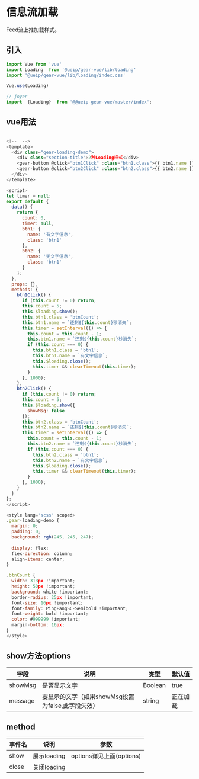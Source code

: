 # 信息流加载
Feed流上推加载样式。

## 引入

```javascript
import Vue from 'vue'
import Loading  from '@ueip/gear-vue/lib/loading'
import '@ueip/gear-vue/lib/loading/index.css'

Vue.use(Loading)

// joyer
import  {Loading}  from '@@ueip-gear-vue/master/index';

```

## vue用法

```javascript

<!--  -->
<template>
  <div class="gear-loading-demo">
    <div class="section-title">2种Loading样式</div>
    <gear-button @click="btn1Click" :class="btn1.class">{{ btn1.name }}</gear-button>
    <gear-button @click="btn2Click" :class="btn2.class">{{ btn2.name }}</gear-button>
  </div>
</template>

<script>
let timer = null;
export default {
  data() {
    return {
      count: 0,
      timer: null,
      btn1: {
        name: '有文字信息',
        class: 'btn1'
      },
      btn2: {
        name: '无文字信息',
        class: 'btn1'
      }
    };
  },
  props: {},
  methods: {
    btn1Click() {
      if (this.count != 0) return;
      this.count = 5;
      this.$loading.show();
      this.btn1.class = 'btnCount';
      this.btn1.name = `还剩${this.count}秒消失`;
      this.timer = setInterval(() => {
        this.count = this.count - 1;
        this.btn1.name = `还剩${this.count}秒消失`;
        if (this.count === 0) {
          this.btn1.class = 'btn1';
          this.btn1.name = `有文字信息`;
          this.$loading.close();
          this.timer && clearTimeout(this.timer);
        }
      }, 1000);
    },
    btn2Click() {
      if (this.count != 0) return;
      this.count = 5;
      this.$loading.show({
        showMsg: false
      });
      this.btn2.class = 'btnCount';
      this.btn2.name = `还剩${this.count}秒消失`;
      this.timer = setInterval(() => {
        this.count = this.count - 1;
        this.btn2.name = `还剩${this.count}秒消失`;
        if (this.count === 0) {
          this.btn2.class = 'btn1';
          this.btn2.name = `有文字信息`;
          this.$loading.close();
          this.timer && clearTimeout(this.timer);
        }
      }, 1000);
    }
  }
};
</script>

<style lang='scss' scoped>
.gear-loading-demo {
  margin: 0;
  padding: 0;
  background: rgb(245, 245, 247);
  
  display: flex;
  flex-direction: column;
  align-items: center;
}

.btnCount {
  width: 318px !important;
  height: 50px !important;
  background: white !important;
  border-radius: 25px !important;
  font-size: 16px !important;
  font-family: PingFangSC-Semibold !important;
  font-weight: bold !important;
  color: #999999 !important;
  margin-bottom: 16px;
}
</style>


```

## show方法options

| 字段      | 说明                              | 类型      | 默认值  |
| ------- | ------------------------------- | ------- | ---- |
| showMsg | 是否显示文字                          | Boolean | true |
| message | 要显示的文字（如果showMsg设置为false,此字段失效） | string  | 正在加载 |

## method

| 事件名   | 说明        | 参数                   |
| ----- | --------- | -------------------- |
| show  | 展示loading | options详见上面(options) |
| close | 关闭loading |                      |
